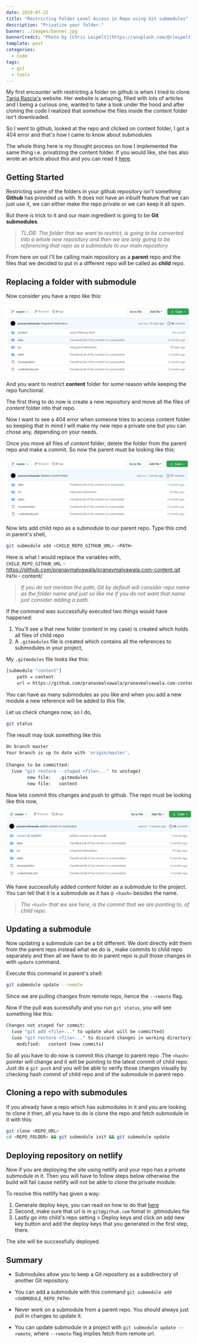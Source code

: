 ```yaml
---
date: 2020-07-22
title: "Restricting Folder Level Access in Repo using Git submodules"
description: "Privatize your folder."
banner: ./images/banner.jpg
bannerCredit: "Photo by [Chris Leipelt](https://unsplash.com/@cleipelt)"
template: post
categories:
  - Code
tags:
  - git
  - tools
---
```


My first encounter with restricting a folder on github is when I tried to clone [Tania Rascia's](https://www.taniarascia.com/) website. Her website is amazing, filled with lots of articles and I being a curious one, wanted to take a look under the hood and after cloning the code I realized that somehow the files inside the content folder isn't downloaded.

So I went to github, looked at the repo and clicked on content folder, I got a 404 error and that's how I came to know about submodules

The whole thing here is my thought process on how I implemented the same thing i.e. privatizing the content folder. If you would like, she has also wrote an article about this and you can read it [here](https://www.taniarascia.com/git-submodules-private-content/).

## Getting Started

Restricting some of the folders in your github repository isn't something **Github** has provided us with. It does not have an inbuilt feature that we can just use it, we can either make the repo private or we can keep it all open.

But there is trick to it and our main ingredient is going to be **Git submodules**.

> _TL;DR: The folder that we want to restrict, is going to be converted into a whole new repository and then we are only going to be referencing that repo as a submodule to our main repository_

From here on out I'll be calling main repository as a **parent** repo and the files that we decided to put in a different repo will be called as **child** repo.

## Replacing a folder with submodule

Now consider you have a repo like this:

![alt text](./images/git-submodule-init-repo.jpg "initial project structure")

And you want to restrict **content** folder for some reason while keeping the repo functional.

The first thing to do now is create a new repository and move all the files of <i>content</i> folder into
that repo.

Now I want to see a 404 error when someone tries to access content folder so keeping that in mind I will make my new repo a private one but you can chose any, depending on your needs.

Once you move all files of <i>content</i> folder, delete the folder from the parent
repo and make a commit. So now the parent must be looking like this:

![alt text](./images/deleted-content.jpg "after deleting content")

Now lets add child repo as a submodule to our parent repo. Type this cmd in parent's shell,

```bash
git submodule add <CHILD_REPO_GITHUB_URL> <PATH>
```

Here is what I would replace the variables with,  
`CHILD_REPO_GITHUB_URL` - https://github.com/pranavmalvawala/pranavmalvawala.com-content.git  
`PATH` - content/

> _If you do not mention the path, Git by default will consider repo name as the folder name and just so like me if you do not want that name just consider adding a path._

If the command was successfully executed two things would have happened:

1. You'll see a that new folder (_content_ in my case) is created which holds all files of child repo
2. A `.gitmodules` file is created which contains all the references to submodules in your project,

My `.gitmodules` file looks like this:

```bash
[submodule "content"]
	path = content
	url = https://github.com/pranavmalvawala/pranavmalvawala.com-content.git
```

You can have as many submodules as you like and when you add a new module a new reference will be added to this file.

Let us check changes now, so I do,

```bash
git status
```

The result may look something like this

```bash
On branch master
Your branch is up to date with 'origin/master'.

Changes to be committed:
  (use "git restore --staged <file>..." to unstage)
        new file:   .gitmodules
        new file:   content
```

Now lets commit this changes and push to github. The repo must be looking like this now,

![alt text](./images/repo-with-submodule.jpg "initial repo")

We have successfully added _content_ folder as a submodule to the project.
You can tell that it is a submodule as it has `@ <hash>` besides the name.

> _The `<hash>` that we see here, is the commit that we are pointing to, of child repo._

## Updating a submodule

Now updating a submodule can be a bit different. We dont directly edit them from the parent repo
instead what we do is , make commits to child repo separately and then all we have to do in parent repo
is pull those changes in with `update` command.

Execute this command in parent's shell:

```bash
git submodule update --remote
```

Since we are pulling changes from remote repo, hence the `--remote` flag.

Now if the pull was sucessfully and you run `git status`, you will see something like this:

```bash
Changes not staged for commit:
  (use "git add <file>..." to update what will be committed)
  (use "git restore <file>..." to discard changes in working directory)
	modified:   content (new commits)
```

So all you have to do now is commit this change to parent repo .The `<hash>` pointer will change and it will be pointing to the latest commit of child repo. Just do a `git push` and you will be able to verify those changes visually by checking hash commit of child repo and of the submodule in parent repo.

## Cloning a repo with submodules

If you already have a repo which has submodules in it and you are looking to clone it then,
all you have to do is clone the repo and fetch submodule in it with this:

```bash
git clone <REPO_URL>
cd <REPO_FOLDER> && git submodule init && git submodule update
```

## Deploying repository on netlify

Now if you are deploying the site using netlify and your repo has a private submodule in it.
Then you will have to follow steps below otherwise the build will fail cause netlify will not be able to clone the private module.

To resolve this netlify has given a way:

1. Generate deploy keys, you can read on how to do that [here](https://docs.netlify.com/configure-builds/repo-permissions-linking/#deploy-keys)
2. Second, make sure that url is in `git@github.com` fomat in .gitmodules file
3. Lastly go into child's repo setting > Deploy keys and click on add new key button and add the deploy keys that you generated in the first step, there.

The site will be successfully deployed.

## Summary

- Submodules allow you to keep a Git repository as a subdirectory of another Git repository.
- You can add a submodule with this command `git submodule add <SUBMODULE_REPO_PATH>`

- Never work on a submodule from a parent repo. You should always just pull in changes to update it.
- You can update submodule in a project with `git submodule update --remote`, where `--remote` flag implies fetch from remote url.
